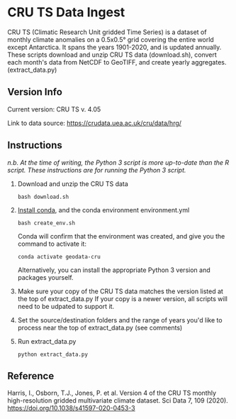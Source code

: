 # CRU TS Data Ingest

CRU TS (Climatic Research Unit gridded Time Series) is a dataset of monthly climate anomalies on a 0.5x0.5° grid covering the entire world except Antarctica.
It spans the years 1901-2020, and is updated annually.
These scripts download and unzip CRU TS data (download.sh), convert each month's data from NetCDF to GeoTIFF, and create yearly aggregates. (extract_data.py)

## Version Info

Current version:
CRU TS v. 4.05

Link to data source:
https://crudata.uea.ac.uk/cru/data/hrg/

## Instructions

*n.b. At the time of writing, the Python 3 script is more up-to-date than the R script.
These instructions are for running the Python 3 script.*

1. Download and unzip the CRU TS data
   ```
   bash download.sh
   ```

3. [Install conda](https://docs.conda.io/projects/conda/en/latest/user-guide/install/index.html), and the conda environment environment.yml
   ```
   bash create_env.sh
   ```
   Conda will confirm that the environment was created, and give you the command to activate it:
   ```
   conda activate geodata-cru
   ```
   Alternatively, you can install the appropriate Python 3 version and packages yourself.
   
4. Make sure your copy of the CRU TS data matches the version listed at the top of extract_data.py
   If your copy is a newer version, all scripts will need to be udpated to support it.
   
5. Set the source/destination folders and the range of years you'd like to process near the top of extract_data.py (see comments)

6. Run extract_data.py
   ```
   python extract_data.py
   ```

## Reference

Harris, I., Osborn, T.J., Jones, P. et al. Version 4 of the CRU TS monthly high-resolution gridded multivariate climate dataset. Sci Data 7, 109 (2020). https://doi.org/10.1038/s41597-020-0453-3
